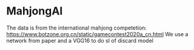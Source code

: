 # MahjongAI
The data is from the international mahjong competetion: https://www.botzone.org.cn/static/gamecontest2020a_cn.html
We use a network from paper and a VGG16 to do sl of discard model

